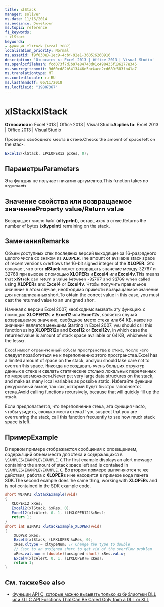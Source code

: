 ```yaml
---
title: xlStack
manager: soliver
ms.date: 11/16/2014
ms.audience: Developer
ms.topic: reference
f1_keywords:
- xlStack
keywords:
- функция xlstack [excel 2007]
localization_priority: Normal
ms.assetid: f9f030e8-1ec9-4cbf-92e1-360526260916
description: 'Относится к: Excel 2013 | Office 2013 | Visual Studio'
ms.openlocfilehash: fcd073f7d2b97e84743d01c498435f186277e345
ms.sourcegitcommit: 9d60cd82b5413446e5bc8ace2cd689f683fb41a7
ms.translationtype: MT
ms.contentlocale: ru-RU
ms.lasthandoff: 06/11/2018
ms.locfileid: "19807367"
---
```

# <a name="xlstack"></a><span data-ttu-id="dcb5e-104">xlStack</span><span class="sxs-lookup"><span data-stu-id="dcb5e-104">xlStack</span></span>

<span data-ttu-id="dcb5e-105">**Относится к**: Excel 2013 | Office 2013 | Visual Studio</span><span class="sxs-lookup"><span data-stu-id="dcb5e-105">**Applies to**: Excel 2013 | Office 2013 | Visual Studio</span></span> 
  
<span data-ttu-id="dcb5e-106">Проверка свободного места в стеке.</span><span class="sxs-lookup"><span data-stu-id="dcb5e-106">Checks the amount of space left on the stack.</span></span>
  
```cs
Excel12(xlStack, LPXLOPER12 pxRes, 0);
```

## <a name="parameters"></a><span data-ttu-id="dcb5e-107">Параметры</span><span class="sxs-lookup"><span data-stu-id="dcb5e-107">Parameters</span></span>

<span data-ttu-id="dcb5e-108">Эта функция не получает никаких аргументов.</span><span class="sxs-lookup"><span data-stu-id="dcb5e-108">This function takes no arguments.</span></span>
  
## <a name="property-valuereturn-value"></a><span data-ttu-id="dcb5e-109">Значение свойства или возвращаемое значение</span><span class="sxs-lookup"><span data-stu-id="dcb5e-109">Property value/Return value</span></span>

<span data-ttu-id="dcb5e-110">Возвращает число байт (**xltypeInt**), оставшихся в стеке.</span><span class="sxs-lookup"><span data-stu-id="dcb5e-110">Returns the number of bytes (**xltypeInt**) remaining on the stack.</span></span>
  
## <a name="remarks"></a><span data-ttu-id="dcb5e-111">Замечания</span><span class="sxs-lookup"><span data-stu-id="dcb5e-111">Remarks</span></span>

<span data-ttu-id="dcb5e-112">Объем доступных стек последних версий выходящее за 16-разрядного целого числа со знаком из **XLOPER**.</span><span class="sxs-lookup"><span data-stu-id="dcb5e-112">The amount of available stack space of recent versions overflows the 16-bit signed integer of the **XLOPER**.</span></span> <span data-ttu-id="dcb5e-113">Это означает, что этот **xlStack** может возвращать значение между-32767 и 32768 при вызове с помощью **XLOPER**s и **Excel4** или **Excel4v**.</span><span class="sxs-lookup"><span data-stu-id="dcb5e-113">This means that **xlStack** can return a value between -32767 and 32768 when called using **XLOPER**s and **Excel4** or **Excel4v**.</span></span> <span data-ttu-id="dcb5e-114">Чтобы получить правильное значение в этом случае, необходимо привести возвращаемое значение для неподписанных short.</span><span class="sxs-lookup"><span data-stu-id="dcb5e-114">To obtain the correct value in this case, you must cast the returned value to an unsigned short.</span></span>
  
<span data-ttu-id="dcb5e-115">Начиная с версии Excel 2007, необходимо вызвать эту функцию, с помощью **XLOPER12**s и **Excel12** или **Excel12v**, является случай возвращаемое значение, свободное место стека или 64 КБ, какое из значений является меньшим.</span><span class="sxs-lookup"><span data-stu-id="dcb5e-115">Starting in Excel 2007, you should call this function using **XLOPER12**s and **Excel12** or **Excel12v**, in which case the returned value is amount of stack space available or 64 KB, whichever is the lesser.</span></span>
  
<span data-ttu-id="dcb5e-116">Excel имеет ограниченный объем пространства в стеке, после чего следует позаботиться не к переполнению этого пространства.</span><span class="sxs-lookup"><span data-stu-id="dcb5e-116">Excel has a limited amount of space on the stack, and you should take care not to overrun this space.</span></span> <span data-ttu-id="dcb5e-117">Никогда не создавать очень больших структур данных в стеке и сделать статические столько локальных переменных по мере возможности.</span><span class="sxs-lookup"><span data-stu-id="dcb5e-117">Never put very large data structures on the stack, and make as many local variables as possible static.</span></span> <span data-ttu-id="dcb5e-118">Избегайте функции рекурсивный вызов, так как, который будет быстро заполняется стека.</span><span class="sxs-lookup"><span data-stu-id="dcb5e-118">Avoid calling functions recursively, because that will quickly fill up the stack.</span></span>
  
<span data-ttu-id="dcb5e-119">Если предполагается, что переполнение стека, эта функция часто, чтобы увидеть, сколько места стека.</span><span class="sxs-lookup"><span data-stu-id="dcb5e-119">If you suspect that you are overrunning the stack, call this function frequently to see how much stack space is left.</span></span>
  
## <a name="example"></a><span data-ttu-id="dcb5e-120">Пример</span><span class="sxs-lookup"><span data-stu-id="dcb5e-120">Example</span></span>

<span data-ttu-id="dcb5e-121">В первом примере отображаются сообщения с оповещением, содержащий объем места для стека и содержащихся в `\SAMPLES\EXAMPLE\EXAMPLE.C`.</span><span class="sxs-lookup"><span data-stu-id="dcb5e-121">The first example displays an alert message containing the amount of stack space left and is contained in  `\SAMPLES\EXAMPLE\EXAMPLE.C`.</span></span> <span data-ttu-id="dcb5e-122">Во втором примере выполняются те же действия, работа с **XLOPER**s и не находится в примере кода пакета SDK.</span><span class="sxs-lookup"><span data-stu-id="dcb5e-122">The second example does the same thing, working with **XLOPER**s and is not contained in the SDK example code.</span></span>
  
```cs
short WINAPI xlStackExample(void)
{
   XLOPER12 xRes;
   Excel12(xlStack, &xRes, 0);
   Excel12(xlcAlert, 0, 1, (LPXLOPER12)&xRes);
   return 1;
} 
short int WINAPI xlStackExample_XLOPER(void)
{
    XLOPER xRes;
    Excel4(xlStack, (LPXLOPER)&xRes, 0);
    xRes.xltype = xltypeNum; // Change the type to double
    // Cast to an unsigned short to get rid of the overflow problem
    xRes.val.num = (double)(unsigned short) xRes.val.w;
    Excel4(xlcAlert, 0, 1, (LPXLOPER)& xRes);
    return 1;
}
```

## <a name="see-also"></a><span data-ttu-id="dcb5e-123">См. также</span><span class="sxs-lookup"><span data-stu-id="dcb5e-123">See also</span></span>

- [<span data-ttu-id="dcb5e-124">Функции API C, которые можно вызывать только из библиотеки DLL или XLL</span><span class="sxs-lookup"><span data-stu-id="dcb5e-124">C API Functions That Can Be Called Only from a DLL or XLL</span></span>](c-api-functions-that-can-be-called-only-from-a-dll-or-xll.md)

